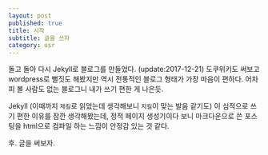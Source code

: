 ```yaml
---
layout: post
published: true
title: 시작
subtitle: 글을 쓰자
category: usr
---
```


 돌고 돌아 다시 Jekyll로 블로그를 만들었다. (update:2017-12-21)
 도쿠위키도 써보고 wordpress로 뻘짓도 해봤지만 역시 전통적인 블로그
 형태가 가장 마음이 편하다.  어차피 볼 사람도 없는 블로그니 내가 쓰기
 편한 게 나은듯.

 Jekyll (이때까지 `제킬`로 읽었는데 생각해보니 `지킬`이 맞는 발음
 같기도) 이 심적으로 쓰기 편한 이유를 잠깐 생각해봤는데, 정적 페이지
 생성기이다 보니 마크다운으로 쓴 포스팅을 html으로 컴파일 하는 느낌이
 안정감 있는 것 같다.

 후. 글을 써보자.
